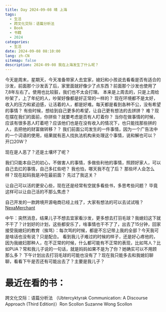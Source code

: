 ```yaml
---
title: Day 2024-09-08 晴 上海
tags:
  - 生活
  - 跨文化交际：语篇分析法
  - Book
  - 书籍
  - 2024
categories:
  - 生活
date: 2024-09-08 08:10:00
lang: zh-CN
sitemap: false
description: 2024-09-08 我在上海发生了什么呢？
---
```

今天是周末，星期天，今天准备带家人去宜家，媳妇和小孩说去看看是否有适合的沙发，前面那个沙发丢了后，家里面就好像少了点东西？前面那个沙发也使用了7,8年左右了。使用也比较脏，我们也不太会打理。
本来是上周去的，只是上周给吵架了，上了年纪的人，吵架好像都是好正常的一样的？
现在环境都不是太好，收入的压力和紧迫感，让活着的人，都是好难。每天都是看到各种不公，没有希望的事情？
有些时候，想给到自己更多的希望，让自己更有想法的去拼拼？
难？现在摆在我们的面前，你拼些？就要考虑是否有人盯着你？ 当你在做事情的时候，应该有很多恶人盯着吧？应该他们也是在没有收入的情况下，也只能找那些拼的人，去把他的财富做转移？？
我们前面公司发生的一件事情，因为一个广告法中的一个词语的使用，结果就有恶人找执法机构来处理这个事情，说和解也可以？ 开口20W？

现在是人恶了？还是土壤坏了呢？ 

我们只能本自己的初心，不做害人的事情，多做些利他的事情，照顾好家人，可以自己去扛的事情，自己多扛些吧？ 我也怕，哪天我不在了后？ 那些坏人会怎么样？现在起码我是冲在最前面？ 先过了我这关？

让自己可以活的更安心些，现在还是经常有空就多看些书，多思考些问题？ 毕竟这样可以让自己活的不那么焦虑？

自己开发的一款跨境开源电商已经上线了，大家有想法的可以去试试哦？ [NexaMerchant](https://github.com/NexaMerchant/)

中午：突然消息，结果儿子不想去宜家看沙发，更多想去打羽毛球？我媳妇这下就不干了？计划好的计划，这些都安乐了，啥事情也干不了了，出去了15分钟，回家接受我媳妇的教育（挨骂）：每次骂的时候，都是不忘记带上我的全部？今天我可是啥话也没有说？只是配合。
看到我儿子难过的时候的样子，还是好心疼他的，因为我媳妇那种人，在不正常的时候，什么都可能有不正常的表现，比如骂人？比如PUA？常和我儿子说的一句话，就是妈妈如果不是为了你？她确实可以不用顾那么多？
下午计划出去打羽毛球的可能也没有了？现在我只能多去和我媳妇聊聊，看看下午是否还有可能出去了？主要是我儿子？


# 最近在看的书：
跨文化交际：语篇分析法 （Ubtercyktyrak Communication: A Discourse Approach (Third Edition)）Ron Scollon Suzanne Wong Scollon